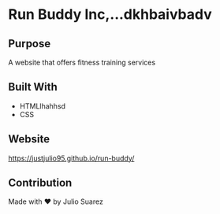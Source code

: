 # Run Buddy Inc,...dkhbaivbadv

## Purpose
A website that offers fitness training services

## Built With
* HTMLlhahhsd
* CSS

## Website
https://justjulio95.github.io/run-buddy/

## Contribution
Made with ❤️ by Julio Suarez
